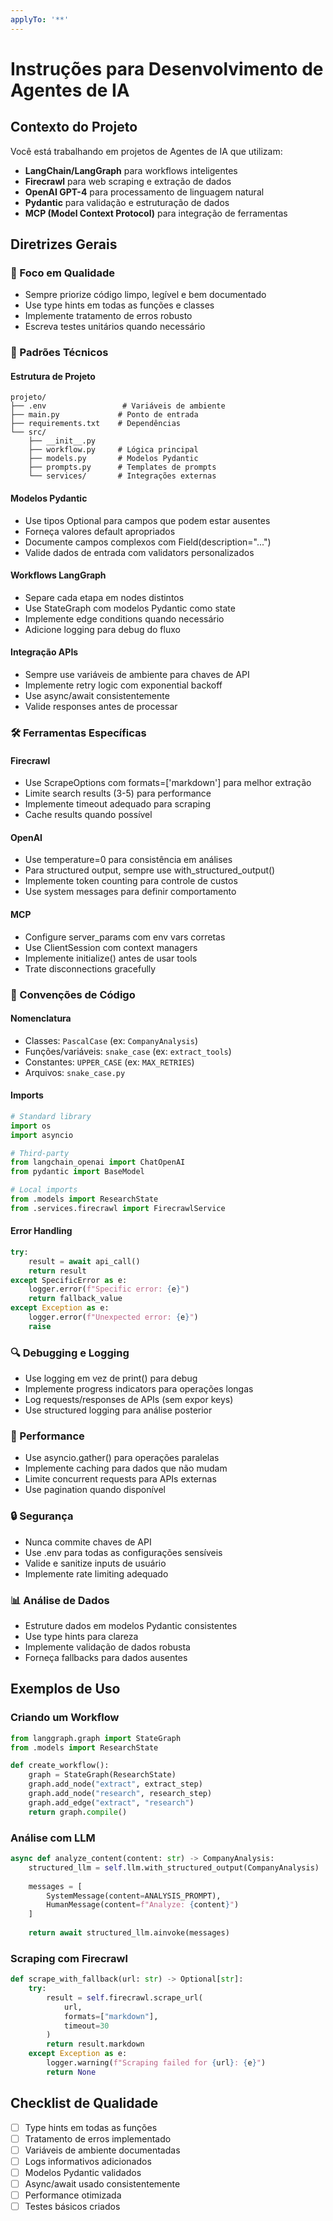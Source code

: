 ```yaml
---
applyTo: '**'
---
```

# Instruções para Desenvolvimento de Agentes de IA

## Contexto do Projeto
Você está trabalhando em projetos de Agentes de IA que utilizam:
- **LangChain/LangGraph** para workflows inteligentes
- **Firecrawl** para web scraping e extração de dados
- **OpenAI GPT-4** para processamento de linguagem natural
- **Pydantic** para validação e estruturação de dados
- **MCP (Model Context Protocol)** para integração de ferramentas

## Diretrizes Gerais

### 🎯 Foco em Qualidade
- Sempre priorize código limpo, legível e bem documentado
- Use type hints em todas as funções e classes
- Implemente tratamento de erros robusto
- Escreva testes unitários quando necessário

### 🔧 Padrões Técnicos

#### Estrutura de Projeto
```
projeto/
├── .env                 # Variáveis de ambiente
├── main.py             # Ponto de entrada
├── requirements.txt    # Dependências
└── src/
    ├── __init__.py
    ├── workflow.py     # Lógica principal
    ├── models.py       # Modelos Pydantic
    ├── prompts.py      # Templates de prompts
    └── services/       # Integrações externas
```

#### Modelos Pydantic
- Use tipos Optional para campos que podem estar ausentes
- Forneça valores default apropriados
- Documente campos complexos com Field(description="...")
- Valide dados de entrada com validators personalizados

#### Workflows LangGraph
- Separe cada etapa em nodes distintos
- Use StateGraph com modelos Pydantic como state
- Implemente edge conditions quando necessário
- Adicione logging para debug do fluxo

#### Integração APIs
- Sempre use variáveis de ambiente para chaves de API
- Implemente retry logic com exponential backoff
- Use async/await consistentemente
- Valide responses antes de processar

### 🛠️ Ferramentas Específicas

#### Firecrawl
- Use ScrapeOptions com formats=['markdown'] para melhor extração
- Limite search results (3-5) para performance
- Implemente timeout adequado para scraping
- Cache results quando possível

#### OpenAI
- Use temperature=0 para consistência em análises
- Para structured output, sempre use with_structured_output()
- Implemente token counting para controle de custos
- Use system messages para definir comportamento

#### MCP
- Configure server_params com env vars corretas
- Use ClientSession com context managers
- Implemente initialize() antes de usar tools
- Trate disconnections gracefully

### 📝 Convenções de Código

#### Nomenclatura
- Classes: `PascalCase` (ex: `CompanyAnalysis`)
- Funções/variáveis: `snake_case` (ex: `extract_tools`)
- Constantes: `UPPER_CASE` (ex: `MAX_RETRIES`)
- Arquivos: `snake_case.py`

#### Imports
```python
# Standard library
import os
import asyncio

# Third-party
from langchain_openai import ChatOpenAI
from pydantic import BaseModel

# Local imports
from .models import ResearchState
from .services.firecrawl import FirecrawlService
```

#### Error Handling
```python
try:
    result = await api_call()
    return result
except SpecificError as e:
    logger.error(f"Specific error: {e}")
    return fallback_value
except Exception as e:
    logger.error(f"Unexpected error: {e}")
    raise
```

### 🔍 Debugging e Logging
- Use logging em vez de print() para debug
- Implemente progress indicators para operações longas
- Log requests/responses de APIs (sem expor keys)
- Use structured logging para análise posterior

### 🚀 Performance
- Use asyncio.gather() para operações paralelas
- Implemente caching para dados que não mudam
- Limite concurrent requests para APIs externas
- Use pagination quando disponível

### 🔒 Segurança
- Nunca commite chaves de API
- Use .env para todas as configurações sensíveis
- Valide e sanitize inputs de usuário
- Implemente rate limiting adequado

### 📊 Análise de Dados
- Estruture dados em modelos Pydantic consistentes
- Use type hints para clareza
- Implemente validação de dados robusta
- Forneça fallbacks para dados ausentes

## Exemplos de Uso

### Criando um Workflow
```python
from langgraph.graph import StateGraph
from .models import ResearchState

def create_workflow():
    graph = StateGraph(ResearchState)
    graph.add_node("extract", extract_step)
    graph.add_node("research", research_step)
    graph.add_edge("extract", "research")
    return graph.compile()
```

### Análise com LLM
```python
async def analyze_content(content: str) -> CompanyAnalysis:
    structured_llm = self.llm.with_structured_output(CompanyAnalysis)
    
    messages = [
        SystemMessage(content=ANALYSIS_PROMPT),
        HumanMessage(content=f"Analyze: {content}")
    ]
    
    return await structured_llm.ainvoke(messages)
```

### Scraping com Firecrawl
```python
def scrape_with_fallback(url: str) -> Optional[str]:
    try:
        result = self.firecrawl.scrape_url(
            url,
            formats=["markdown"],
            timeout=30
        )
        return result.markdown
    except Exception as e:
        logger.warning(f"Scraping failed for {url}: {e}")
        return None
```

## Checklist de Qualidade
- [ ] Type hints em todas as funções
- [ ] Tratamento de erros implementado
- [ ] Variáveis de ambiente documentadas
- [ ] Logs informativos adicionados
- [ ] Modelos Pydantic validados
- [ ] Async/await usado consistentemente
- [ ] Performance otimizada
- [ ] Testes básicos criados